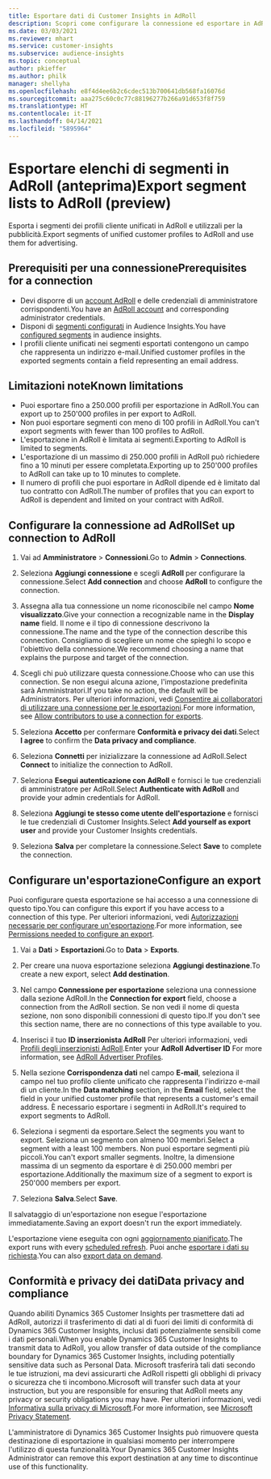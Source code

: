 ```yaml
---
title: Esportare dati di Customer Insights in AdRoll
description: Scopri come configurare la connessione ed esportare in AdRoll.
ms.date: 03/03/2021
ms.reviewer: mhart
ms.service: customer-insights
ms.subservice: audience-insights
ms.topic: conceptual
author: pkieffer
ms.author: philk
manager: shellyha
ms.openlocfilehash: e8f4d4ee6b2c6cdec513b700641db568fa16076d
ms.sourcegitcommit: aaa275c60c0c77c88196277b266a91d653f8f759
ms.translationtype: HT
ms.contentlocale: it-IT
ms.lasthandoff: 04/14/2021
ms.locfileid: "5895964"
---
```

# <a name="export-segment-lists-to-adroll-preview"></a><span data-ttu-id="77944-103">Esportare elenchi di segmenti in AdRoll (anteprima)</span><span class="sxs-lookup"><span data-stu-id="77944-103">Export segment lists to AdRoll (preview)</span></span>

<span data-ttu-id="77944-104">Esporta i segmenti dei profili cliente unificati in AdRoll e utilizzali per la pubblicità.</span><span class="sxs-lookup"><span data-stu-id="77944-104">Export segments of unified customer profiles to AdRoll and use them for advertising.</span></span> 

## <a name="prerequisites-for-a-connection"></a><span data-ttu-id="77944-105">Prerequisiti per una connessione</span><span class="sxs-lookup"><span data-stu-id="77944-105">Prerequisites for a connection</span></span>

-   <span data-ttu-id="77944-106">Devi disporre di un [account AdRoll](https://www.adroll.com/) e delle credenziali di amministratore corrispondenti.</span><span class="sxs-lookup"><span data-stu-id="77944-106">You have an [AdRoll account](https://www.adroll.com/) and corresponding administrator credentials.</span></span>
-   <span data-ttu-id="77944-107">Disponi di [segmenti configurati](segments.md) in Audience Insights.</span><span class="sxs-lookup"><span data-stu-id="77944-107">You have [configured segments](segments.md) in audience insights.</span></span>
-   <span data-ttu-id="77944-108">I profili cliente unificati nei segmenti esportati contengono un campo che rappresenta un indirizzo e-mail.</span><span class="sxs-lookup"><span data-stu-id="77944-108">Unified customer profiles in the exported segments contain a field representing an email address.</span></span>

## <a name="known-limitations"></a><span data-ttu-id="77944-109">Limitazioni note</span><span class="sxs-lookup"><span data-stu-id="77944-109">Known limitations</span></span>

- <span data-ttu-id="77944-110">Puoi esportare fino a 250.000 profili per esportazione in AdRoll.</span><span class="sxs-lookup"><span data-stu-id="77944-110">You can export up to 250'000 profiles in per export to AdRoll.</span></span>
- <span data-ttu-id="77944-111">Non puoi esportare segmenti con meno di 100 profili in AdRoll.</span><span class="sxs-lookup"><span data-stu-id="77944-111">You can't export segments with fewer than 100 profiles to AdRoll.</span></span> 
- <span data-ttu-id="77944-112">L'esportazione in AdRoll è limitata ai segmenti.</span><span class="sxs-lookup"><span data-stu-id="77944-112">Exporting to AdRoll is limited to segments.</span></span>
- <span data-ttu-id="77944-113">L'esportazione di un massimo di 250.000 profili in AdRoll può richiedere fino a 10 minuti per essere completata.</span><span class="sxs-lookup"><span data-stu-id="77944-113">Exporting up to 250'000 profiles to AdRoll can take up to 10 minutes to complete.</span></span> 
- <span data-ttu-id="77944-114">Il numero di profili che puoi esportare in AdRoll dipende ed è limitato dal tuo contratto con AdRoll.</span><span class="sxs-lookup"><span data-stu-id="77944-114">The number of profiles that you can export to AdRoll is dependent and limited on your contract with AdRoll.</span></span>

## <a name="set-up-connection-to-adroll"></a><span data-ttu-id="77944-115">Configurare la connessione ad AdRoll</span><span class="sxs-lookup"><span data-stu-id="77944-115">Set up connection to AdRoll</span></span>

1. <span data-ttu-id="77944-116">Vai ad **Amministratore** > **Connessioni**.</span><span class="sxs-lookup"><span data-stu-id="77944-116">Go to **Admin** > **Connections**.</span></span>

1. <span data-ttu-id="77944-117">Seleziona **Aggiungi connessione** e scegli **AdRoll** per configurare la connessione.</span><span class="sxs-lookup"><span data-stu-id="77944-117">Select **Add connection** and choose **AdRoll** to configure the connection.</span></span>

1. <span data-ttu-id="77944-118">Assegna alla tua connessione un nome riconoscibile nel campo **Nome visualizzato**.</span><span class="sxs-lookup"><span data-stu-id="77944-118">Give your connection a recognizable name in the **Display name** field.</span></span> <span data-ttu-id="77944-119">Il nome e il tipo di connessione descrivono la connessione.</span><span class="sxs-lookup"><span data-stu-id="77944-119">The name and the type of the connection describe this connection.</span></span> <span data-ttu-id="77944-120">Consigliamo di scegliere un nome che spieghi lo scopo e l'obiettivo della connessione.</span><span class="sxs-lookup"><span data-stu-id="77944-120">We recommend choosing a name that explains the purpose and target of the connection.</span></span>

1. <span data-ttu-id="77944-121">Scegli chi può utilizzare questa connessione.</span><span class="sxs-lookup"><span data-stu-id="77944-121">Choose who can use this connection.</span></span> <span data-ttu-id="77944-122">Se non esegui alcuna azione, l'impostazione predefinita sarà Amministratori.</span><span class="sxs-lookup"><span data-stu-id="77944-122">If you take no action, the default will be Administrators.</span></span> <span data-ttu-id="77944-123">Per ulteriori informazioni, vedi [Consentire ai collaboratori di utilizzare una connessione per le esportazioni](connections.md#allow-contributors-to-use-a-connection-for-exports).</span><span class="sxs-lookup"><span data-stu-id="77944-123">For more information, see [Allow contributors to use a connection for exports](connections.md#allow-contributors-to-use-a-connection-for-exports).</span></span>

1. <span data-ttu-id="77944-124">Seleziona **Accetto** per confermare **Conformità e privacy dei dati**.</span><span class="sxs-lookup"><span data-stu-id="77944-124">Select **I agree** to confirm the **Data privacy and compliance**.</span></span>

1. <span data-ttu-id="77944-125">Seleziona **Connetti** per inizializzare la connessione ad AdRoll.</span><span class="sxs-lookup"><span data-stu-id="77944-125">Select **Connect** to initialize the connection to AdRoll.</span></span>

1. <span data-ttu-id="77944-126">Seleziona **Esegui autenticazione con AdRoll** e fornisci le tue credenziali di amministratore per AdRoll.</span><span class="sxs-lookup"><span data-stu-id="77944-126">Select **Authenticate with AdRoll** and provide your admin credentials for AdRoll.</span></span> 

1. <span data-ttu-id="77944-127">Seleziona **Aggiungi te stesso come utente dell'esportazione** e fornisci le tue credenziali di Customer Insights.</span><span class="sxs-lookup"><span data-stu-id="77944-127">Select **Add yourself as export user** and provide your Customer Insights credentials.</span></span>

1. <span data-ttu-id="77944-128">Seleziona **Salva** per completare la connessione.</span><span class="sxs-lookup"><span data-stu-id="77944-128">Select **Save** to complete the connection.</span></span>

## <a name="configure-an-export"></a><span data-ttu-id="77944-129">Configurare un'esportazione</span><span class="sxs-lookup"><span data-stu-id="77944-129">Configure an export</span></span>

<span data-ttu-id="77944-130">Puoi configurare questa esportazione se hai accesso a una connessione di questo tipo.</span><span class="sxs-lookup"><span data-stu-id="77944-130">You can configure this export if you have access to a connection of this type.</span></span> <span data-ttu-id="77944-131">Per ulteriori informazioni, vedi [Autorizzazioni necessarie per configurare un'esportazione](export-destinations.md#set-up-a-new-export).</span><span class="sxs-lookup"><span data-stu-id="77944-131">For more information, see [Permissions needed to configure an export](export-destinations.md#set-up-a-new-export).</span></span>

1. <span data-ttu-id="77944-132">Vai a **Dati** > **Esportazioni**.</span><span class="sxs-lookup"><span data-stu-id="77944-132">Go to **Data** > **Exports**.</span></span>

1. <span data-ttu-id="77944-133">Per creare una nuova esportazione seleziona **Aggiungi destinazione**.</span><span class="sxs-lookup"><span data-stu-id="77944-133">To create a new export, select **Add destination**.</span></span>

1. <span data-ttu-id="77944-134">Nel campo **Connessione per esportazione** seleziona una connessione dalla sezione AdRoll.</span><span class="sxs-lookup"><span data-stu-id="77944-134">In the **Connection for export** field, choose a connection from the AdRoll section.</span></span> <span data-ttu-id="77944-135">Se non vedi il nome di questa sezione, non sono disponibili connessioni di questo tipo.</span><span class="sxs-lookup"><span data-stu-id="77944-135">If you don't see this section name, there are no connections of this type available to you.</span></span>

1. <span data-ttu-id="77944-136">Inserisci il tuo **ID inserzionista AdRoll** Per ulteriori informazioni, vedi [Profili degli inserzionisti AdRoll](https://help.adroll.com/hc/articles/212011838-Advertiser-Profiles).</span><span class="sxs-lookup"><span data-stu-id="77944-136">Enter your **AdRoll Advertiser ID** For more information, see [AdRoll Advertiser Profiles](https://help.adroll.com/hc/articles/212011838-Advertiser-Profiles).</span></span>

3. <span data-ttu-id="77944-137">Nella sezione **Corrispondenza dati** nel campo **E-mail**, seleziona il campo nel tuo profilo cliente unificato che rappresenta l'indirizzo e-mail di un cliente.</span><span class="sxs-lookup"><span data-stu-id="77944-137">In the **Data matching** section, in the **Email** field, select the field in your unified customer profile that represents a customer's email address.</span></span> <span data-ttu-id="77944-138">È necessario esportare i segmenti in AdRoll.</span><span class="sxs-lookup"><span data-stu-id="77944-138">It's required to export segments to AdRoll.</span></span>

1. <span data-ttu-id="77944-139">Seleziona i segmenti da esportare.</span><span class="sxs-lookup"><span data-stu-id="77944-139">Select the segments you want to export.</span></span> <span data-ttu-id="77944-140">Seleziona un segmento con almeno 100 membri.</span><span class="sxs-lookup"><span data-stu-id="77944-140">Select a segment with a least 100 members.</span></span> <span data-ttu-id="77944-141">Non puoi esportare segmenti più piccoli.</span><span class="sxs-lookup"><span data-stu-id="77944-141">You can't export smaller segments.</span></span> <span data-ttu-id="77944-142">Inoltre, la dimensione massima di un segmento da esportare è di 250.000 membri per esportazione.</span><span class="sxs-lookup"><span data-stu-id="77944-142">Additionally the maximum size of a segment to export is 250'000 members per export.</span></span> 

1. <span data-ttu-id="77944-143">Seleziona **Salva**.</span><span class="sxs-lookup"><span data-stu-id="77944-143">Select **Save**.</span></span>

<span data-ttu-id="77944-144">Il salvataggio di un'esportazione non esegue l'esportazione immediatamente.</span><span class="sxs-lookup"><span data-stu-id="77944-144">Saving an export doesn't run the export immediately.</span></span>

<span data-ttu-id="77944-145">L'esportazione viene eseguita con ogni [aggiornamento pianificato](system.md#schedule-tab).</span><span class="sxs-lookup"><span data-stu-id="77944-145">The export runs with every [scheduled refresh](system.md#schedule-tab).</span></span> <span data-ttu-id="77944-146">Puoi anche [esportare i dati su richiesta](export-destinations.md#run-exports-on-demand).</span><span class="sxs-lookup"><span data-stu-id="77944-146">You can also [export data on demand](export-destinations.md#run-exports-on-demand).</span></span> 


## <a name="data-privacy-and-compliance"></a><span data-ttu-id="77944-147">Conformità e privacy dei dati</span><span class="sxs-lookup"><span data-stu-id="77944-147">Data privacy and compliance</span></span>

<span data-ttu-id="77944-148">Quando abiliti Dynamics 365 Customer Insights per trasmettere dati ad AdRoll, autorizzi il trasferimento di dati al di fuori dei limiti di conformità di Dynamics 365 Customer Insights, inclusi dati potenzialmente sensibili come i dati personali.</span><span class="sxs-lookup"><span data-stu-id="77944-148">When you enable Dynamics 365 Customer Insights to transmit data to AdRoll, you allow transfer of data outside of the compliance boundary for Dynamics 365 Customer Insights, including potentially sensitive data such as Personal Data.</span></span> <span data-ttu-id="77944-149">Microsoft trasferirà tali dati secondo le tue istruzioni, ma devi assicurarti che AdRoll rispetti gli obblighi di privacy o sicurezza che ti incombono.</span><span class="sxs-lookup"><span data-stu-id="77944-149">Microsoft will transfer such data at your instruction, but you are responsible for ensuring that AdRoll meets any privacy or security obligations you may have.</span></span> <span data-ttu-id="77944-150">Per ulteriori informazioni, vedi [Informativa sulla privacy di Microsoft](https://go.microsoft.com/fwlink/?linkid=396732).</span><span class="sxs-lookup"><span data-stu-id="77944-150">For more information, see [Microsoft Privacy Statement](https://go.microsoft.com/fwlink/?linkid=396732).</span></span>

<span data-ttu-id="77944-151">L'amministratore di Dynamics 365 Customer Insights può rimuovere questa destinazione di esportazione in qualsiasi momento per interrompere l'utilizzo di questa funzionalità.</span><span class="sxs-lookup"><span data-stu-id="77944-151">Your Dynamics 365 Customer Insights Administrator can remove this export destination at any time to discontinue use of this functionality.</span></span>
